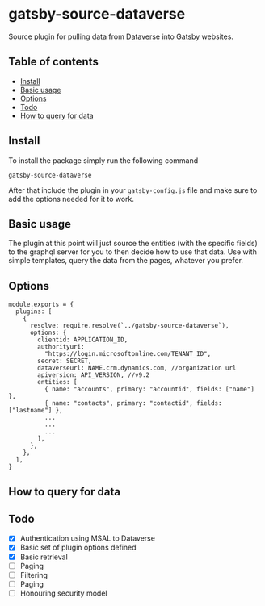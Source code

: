 # gatsby-source-dataverse

Source plugin for pulling data from [Dataverse](https://powerplatform.microsoft.com/en-us/dataverse/) into [Gatsby](https://www.gatsbyjs.org/) websites.

## Table of contents

- [Install](#install)
- [Basic usage](#basic-usage)
- [Options](#options)
- [Todo](#todo)
- [How to query for data](#how-to-query-for-data)

## Install

To install the package simply run the following command

```
gatsby-source-dataverse
```

After that include the plugin in your `gatsby-config.js` file and make sure to add the options needed for it to work.

## Basic usage

The plugin at this point will just source the entities (with the specific fields) to the graphql server for you to then decide how to use that data. Use with simple templates, query the data from the pages, whatever you prefer.

## Options

```
module.exports = {
  plugins: [
    {
      resolve: require.resolve(`../gatsby-source-dataverse`),
      options: {
        clientid: APPLICATION_ID,
        authorityuri:
          "https://login.microsoftonline.com/TENANT_ID",
        secret: SECRET,
        dataverseurl: NAME.crm.dynamics.com, //organization url
        apiversion: API_VERSION, //v9.2
        entities: [
          { name: "accounts", primary: "accountid", fields: ["name"] },
          { name: "contacts", primary: "contactid", fields: ["lastname"] },
          ...
          ...
          ...
        ],
      },
    },
  ],
}
```

## How to query for data

## Todo

- [x] Authentication using MSAL to Dataverse
- [x] Basic set of plugin options defined
- [x] Basic retrieval
- [ ] Paging
- [ ] Filtering
- [ ] Paging
- [ ] Honouring security model
